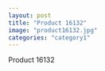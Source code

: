 ```yaml
---
layout: post
title: "Product 16132"
image: "product16132.jpg"
categories: "category1"
---
```

Product 16132
